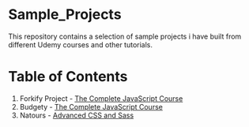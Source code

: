 # Sample_Projects
This repository contains a selection of sample projects i have built from different Udemy courses and other tutorials.

# Table of Contents
1. Forkify Project - [The Complete JavaScript Course](https://www.udemy.com/the-complete-javascript-course/)
2. Budgety - [The Complete JavaScript Course](https://www.udemy.com/the-complete-javascript-course/)
3. Natours - [Advanced CSS and Sass](https://www.udemy.com/course/advanced-css-and-sass/)
